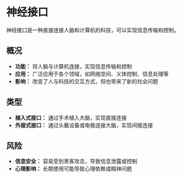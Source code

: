 # 神经接口

神经接口是一种直接连接人脑和计算机的科技，可以实现信息传输和控制。

## 概况

*   **功能：** 将人脑与计算机连接，实现信息传输和控制
*   **应用：** 广泛应用于各个领域，如网络空间、义体控制、信息处理等
*   **影响：** 改变了人与科技的交互方式，但也带来了新的社会问题

## 类型

*   **植入式接口：** 通过手术植入大脑，实现直接连接
*   **外接式接口：** 通过头戴设备或电极连接大脑，实现间接连接

## 风险

*   **信息安全：** 容易受到黑客攻击，导致信息泄露或控制
*   **心理影响：** 长期使用可能导致心理依赖或精神问题
